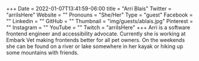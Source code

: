 +++
Date = 2022-01-07T13:41:59-06:00
title = "Arri Blais"
Twitter = "arriIsHere"
Website = ""
Pronouns = "She/Her"
Type = "guest"
Facebook = ""
Linkedin = ""
GitHub = ""
Thumbnail = "img/guests/ablais.jpg"
Pinterest = ""
Instagram = ""
YouTube = ""
Twitch = "arriIsHere"
+++
Arri is a software frontend engineer and accessibility advocate. Currently she is working at Embark Vet making frontends better for all pet owners. On the weekends she can be found on a river or lake somewhere in her kayak or hiking up some mountains with friends.

